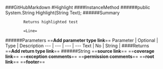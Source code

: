 ###GitHubMarkdown
#Highlight
####InstanceMethod
######public System.String Highlight(String Text);
######Summary

            Returns highlighted test
            
            =Line=
            
            
######Parameters
==__Add parameter type link__==
Parameter | Optional | Type | Description
 ---  |  ---  |  ---  |  --- 
Text | No | String | 
####Returns
==__Add return type link__==
######String
==__source link__==
==__coverage link__==
==__exception comments__==
==__permission comments__==
==__root link__==
==__footer__==
